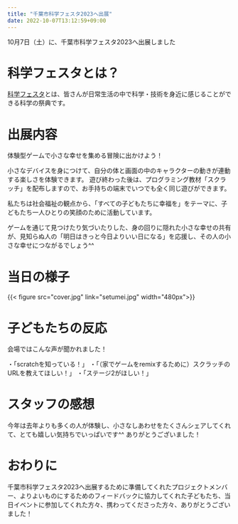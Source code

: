 ```yaml
---
title: "千葉市科学フェスタ2023へ出展"
date: 2022-10-07T13:12:59+09:00
---
```

10月7日（土）に、千葉市科学フェスタ2023へ出展しました
<!--more-->

# 科学フェスタとは？
[科学フェスタ](http://www.chibashi-science-festa.com/about.html)とは、皆さんが日常生活の中で科学・技術を身近に感じることができる科学の祭典です。

# 出展内容
体験型ゲームで小さな幸せを集める冒険に出かけよう！

小さなデバイスを身につけて、自分の体と画面の中のキャラクターの動きが連動する楽しさを体験できます。
遊び終わった後は、プログラミング教材「スクラッチ」を配布しますので、お手持ちの端末でいつでも全く同じ遊びができます。

私たちは社会福祉の観点から、「すべての子どもたちに幸福を」をテーマに、子どもたち一人ひとりの笑顔のために活動しています。

ゲームを通じて見つけたり気づいたりした、身の回りに隠れた小さな幸せの共有が、見知らぬ人の「明日はきっと今日よりいい日になる」を応援し、その人の小さな幸せにつながるでしょう^^

# 当日の様子

{{< figure src="cover.jpg" link="setumei.jpg" width="480px">}}

# 子どもたちの反応
会場ではこんな声が聞かれました！

・「scratchを知っている！」
・「（家でゲームをremixするために）スクラッチのURLを教えてほしい！」
・「ステージ2がほしい！」

# スタッフの感想
今年は去年よりも多くの人が体験し、小さなしあわせをたくさんシェアしてくれて、とても嬉しい気持ちでいっぱいです^^
ありがとうございました！

# おわりに
千葉市科学フェスタ2023へ出展するために準備してくれたプロジェクトメンバー、よりよいものにするためのフィードバックに協力してくれた子どもたち、当日イベントに参加してくれた方々、携わってくださった方々、ありがとうございました！